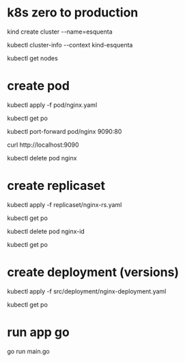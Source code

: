 # k8s zero to production

kind create cluster --name=esquenta

kubectl cluster-info --context kind-esquenta

kubectl get nodes

# create pod

kubectl apply -f pod/nginx.yaml

kubectl get po

kubectl port-forward pod/nginx 9090:80

curl http://localhost:9090

kubectl delete pod nginx

# create replicaset

kubectl apply -f replicaset/nginx-rs.yaml

kubectl get po

kubectl delete pod nginx-id

kubectl get po

# create deployment (versions)

kubectl apply -f src/deployment/nginx-deployment.yaml

kubectl get po

# run app go

go run main.go